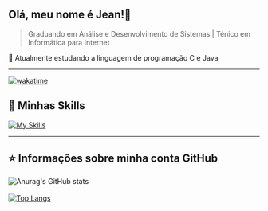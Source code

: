 ## Olá, meu nome é <strong>Jean!</strong>👋

> Graduando em Análise e Desenvolvimento de Sistemas | Ténico em Informática para Internet

🔭 Atualmente estudando a linguagem de programação C e Java

----

[![wakatime](https://wakatime.com/badge/user/e8d6bcdb-f00a-492e-b7a5-96c6224ccf8a.svg)](https://wakatime.com/@e8d6bcdb-f00a-492e-b7a5-96c6224ccf8a)

## 🚀 Minhas Skills

[![My Skills](https://skills.thijs.gg/icons?i=python,js,java,c,django,linux,git,bootstrap,html,css,vscode)](https://skills.thijs.gg)

---

## ⭐ Informações sobre minha conta GitHub

![Anurag's GitHub stats](https://github-readme-stats.vercel.app/api?username=JeanCarlos899&show_icons=true&theme=dracula)
<br><br>
[![Top Langs](https://github-readme-stats.vercel.app/api/top-langs/?username=JeanCarlos899&layout=compact&theme=dracula)](https://github.com/anuraghazra/github-readme-stats)
